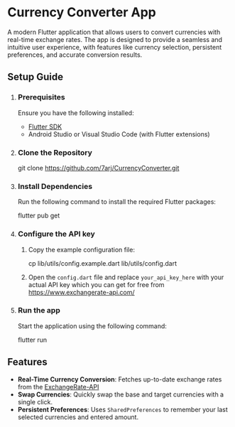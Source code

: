 # Currency Converter App

  

A modern Flutter application that allows users to convert currencies with real-time exchange rates. The app is designed to provide a seamless and intuitive user experience, with features like currency selection, persistent preferences, and accurate conversion results.

  

## Setup Guide

  

 1. ### Prerequisites

	Ensure you have the following installed:
			
	  -  [Flutter SDK](https://flutter-ko.dev/get-started/install)
	  - Android Studio or Visual Studio Code (with Flutter extensions)

2. ### Clone the Repository

    git clone https://github.com/7arj/CurrencyConverter.git  
 

3. ### Install Dependencies
	Run the following command to install the required Flutter packages:
	

    flutter pub get
4. ### Configure the API key
	1. Copy the example configuration file:
		

         cp lib/utils/config.example.dart lib/utils/config.dart  
         

	2.  Open the `config.dart` file and replace `your_api_key_here` with your actual API key which you can get for free from https://www.exchangerate-api.com/
	
5. ### Run the app
	Start the  application using the following command:

	flutter run  

## Features

 - **Real-Time Currency Conversion**: Fetches up-to-date exchange rates from the [ExchangeRate-API](https://www.exchangerate-api.com/)
 - **Swap Currencies**: Quickly swap the base and target currencies with a single click.
 - **Persistent Preferences**: Uses `SharedPreferences` to remember your last selected currencies and entered amount.
